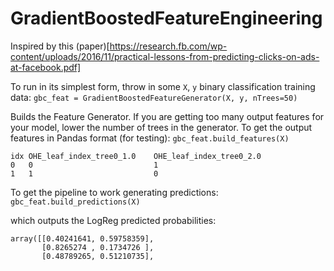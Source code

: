 # GradientBoostedFeatureEngineering

Inspired by this (paper)[https://research.fb.com/wp-content/uploads/2016/11/practical-lessons-from-predicting-clicks-on-ads-at-facebook.pdf]

To run in its simplest form, throw in some `X`, `y` binary classification training data:
`gbc_feat = GradientBoostedFeatureGenerator(X, y, nTrees=50)`

Builds the Feature Generator. If you are getting too many output features for your model,
lower the number of trees in the generator. To get the output features in Pandas format (for testing):
`gbc_feat.build_features(X)`

```
idx	OHE_leaf_index_tree0_1.0	OHE_leaf_index_tree0_2.0	
0	0	                        1	
1	1	                        0	    

```
To get the pipeline to work generating predictions:
`gbc_feat.build_predictions(X)`

which outputs the LogReg predicted probabilities:
```
array([[0.40241641, 0.59758359],
       [0.8265274 , 0.1734726 ],
       [0.48789265, 0.51210735],
```